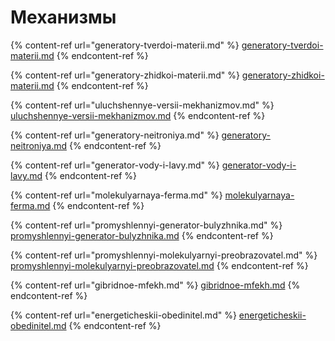 # Механизмы

{% content-ref url="generatory-tverdoi-materii.md" %}
[generatory-tverdoi-materii.md](generatory-tverdoi-materii.md)
{% endcontent-ref %}

{% content-ref url="generatory-zhidkoi-materii.md" %}
[generatory-zhidkoi-materii.md](generatory-zhidkoi-materii.md)
{% endcontent-ref %}

{% content-ref url="uluchshennye-versii-mekhanizmov.md" %}
[uluchshennye-versii-mekhanizmov.md](uluchshennye-versii-mekhanizmov.md)
{% endcontent-ref %}

{% content-ref url="generatory-neitroniya.md" %}
[generatory-neitroniya.md](generatory-neitroniya.md)
{% endcontent-ref %}

{% content-ref url="generator-vody-i-lavy.md" %}
[generator-vody-i-lavy.md](generator-vody-i-lavy.md)
{% endcontent-ref %}

{% content-ref url="molekulyarnaya-ferma.md" %}
[molekulyarnaya-ferma.md](molekulyarnaya-ferma.md)
{% endcontent-ref %}

{% content-ref url="promyshlennyi-generator-bulyzhnika.md" %}
[promyshlennyi-generator-bulyzhnika.md](promyshlennyi-generator-bulyzhnika.md)
{% endcontent-ref %}

{% content-ref url="promyshlennyi-molekulyarnyi-preobrazovatel.md" %}
[promyshlennyi-molekulyarnyi-preobrazovatel.md](promyshlennyi-molekulyarnyi-preobrazovatel.md)
{% endcontent-ref %}

{% content-ref url="gibridnoe-mfekh.md" %}
[gibridnoe-mfekh.md](gibridnoe-mfekh.md)
{% endcontent-ref %}

{% content-ref url="energeticheskii-obedinitel.md" %}
[energeticheskii-obedinitel.md](energeticheskii-obedinitel.md)
{% endcontent-ref %}
